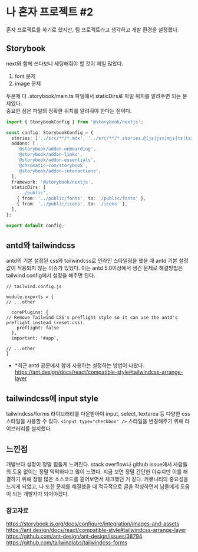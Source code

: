 # 나 혼자 프로젝트 #2

혼자 프로젝트를 하기로 했지만, 팀 프로젝트라고 생각하고 개발 환경을 설정했다.

## Storybook

next와 함께 쓰다보니 세팅해줘야 할 것이 제일 많았다.

1. font 문제
2. image 문제

두문제 다 .storybook/main.ts 파일에서 staticDirs로 파일 위치를 알려주면 되는 문제였다.  
중요한 점은 파일의 정확한 위치를 알려줘야 한다는 점이다.

```typescript
import { StorybookConfig } from '@storybook/nextjs';

const config: StorybookConfig = {
  stories: ['../src/**/*.mdx', '../src/**/*.stories.@(js|jsx|mjs|ts|tsx)'],
  addons: [
    '@storybook/addon-onboarding',
    '@storybook/addon-links',
    '@storybook/addon-essentials',
    '@chromatic-com/storybook',
    '@storybook/addon-interactions',
  ],
  framework: '@storybook/nextjs',
  staticDirs: [
    '../public',
    { from: '../public/fonts', to: '/public/fonts' },
    { from: '../public/icons', to: '/icons' },
  ],
};

export default config;
```

## antd와 tailwindcss

antd의 기본 설정된 css와 tailwindcss로 인라인 스타일링을 했을 때 antd 기본 설정 값이 적용되지 않는 이슈가 있었다. 이는 antd 5.0이상에서 생긴 문제로 해결방법은 tailwind config에서 설정을 해주면 된다.

```
// tailwind.config.js

module.exports = {
// ...other

  corePlugins: {
// Remove Tailwind CSS's preflight style so it can use the antd's preflight instead (reset.css).
    preflight: false
  },
  important: '#app',

// ...other
}
```

- \*최근 antd 공문에서 함께 사용하는 설정하는 방법이 나왔다.
  https://ant.design/docs/react/compatible-style#tailwindcss-arrange-layer

## tailwindcss에 input style

tailwindcss/forms 라이브러리를 다운받아야 input, select, textarea 등 다양한 css 스타일을 사용할 수 있다. `<input type="checkbox" />` 스타일을 변경해주기 위해 라이브러리를 설치했다.

## 느낀점

개발보다 설정이 정말 힘들게 느껴진다. stack overflow나 github issue에서 사람들의 도움 없이는 정말 막막하다고 많이 느꼈다. 지금 보면 정말 간단한 이슈지만 이를 해결하기 위해 정말 많은 소스코드를 뜯어보면서 체크했던 거 같다. 커뮤니티의 중요성을 느끼게 되었고, 나 또한 문제를 해결했을 때 적극적으로 글을 작성하면서 남들에게 도움이 되는 개발자가 되어야겠다.

### 참고자료

https://storybook.js.org/docs/configure/integration/images-and-assets  
https://ant.design/docs/react/compatible-style#tailwindcss-arrange-layer  
https://github.com/ant-design/ant-design/issues/38794  
https://github.com/tailwindlabs/tailwindcss-forms
